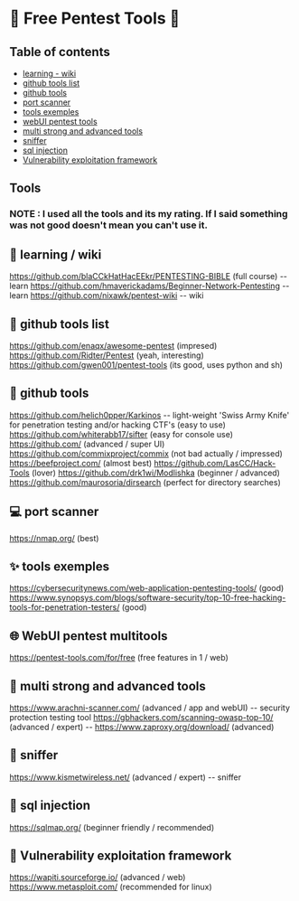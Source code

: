 # 🎈 Free Pentest Tools 🎈
## Table of contents
* [learning - wiki](#📖-learning-/-wiki)
* [github tools list](#🧨-github-tools-list)
* [github tools](#🎇-github-tools)
* [port scanner](#💻-port-scanner)
* [tools exemples](#✨-tools-exemples)
* [webUI pentest tools](#🌐-webUI-pentest-toolsup)
* [multi strong and advanced tools](#💪-multi-strong-and-advanced-tools)
* [sniffer](#🐺-sniffer)
* [sql injection](#💉-sql-injection)
* [Vulnerability exploitation framework](#🧪-Vulnerability-exploitation-framework)

## Tools
### NOTE : I used all the tools and its my rating. If I said something was not good doesn't mean you can't use it.
## 📖 learning / wiki
https://github.com/blaCCkHatHacEEkr/PENTESTING-BIBLE (full course) -- learn
https://github.com/hmaverickadams/Beginner-Network-Pentesting -- learn
https://github.com/nixawk/pentest-wiki -- wiki

## 🧨 github tools list
https://github.com/enaqx/awesome-pentest (impresed)
https://github.com/Ridter/Pentest (yeah, interesting)
https://github.com/gwen001/pentest-tools (its good, uses python and sh)

## 🎇 github tools
https://github.com/helich0pper/Karkinos -- light-weight 'Swiss Army Knife' for penetration testing and/or hacking CTF's (easy to use)
https://github.com/whiterabb17/sifter (easy for console use)
https://github.com/ (advanced / super UI)
https://github.com/commixproject/commix (not bad actually / impressed)
https://beefproject.com/ (almost best)
https://github.com/LasCC/Hack-Tools (lover)
https://github.com/drk1wi/Modlishka (beginner / advanced)
https://github.com/maurosoria/dirsearch (perfect for directory searches)

## 💻 port scanner
https://nmap.org/ (best)

## ✨ tools exemples
https://cybersecuritynews.com/web-application-pentesting-tools/ (good)
https://www.synopsys.com/blogs/software-security/top-10-free-hacking-tools-for-penetration-testers/ (good)

## 🌐 WebUI pentest multitools
https://pentest-tools.com/for/free (free features in 1 / web)

## 💪 multi strong and advanced tools
https://www.arachni-scanner.com/ (advanced / app and webUI) -- security protection testing tool
https://gbhackers.com/scanning-owasp-top-10/ (advanced / expert) -- 
https://www.zaproxy.org/download/ (advanced)

## 🐺 sniffer
https://www.kismetwireless.net/ (advanced / expert) -- sniffer

## 💉 sql injection
https://sqlmap.org/ (beginner friendly / recommended)

## 🧪 Vulnerability exploitation framework
https://wapiti.sourceforge.io/ (advanced / web)
https://www.metasploit.com/ (recommended for linux)
